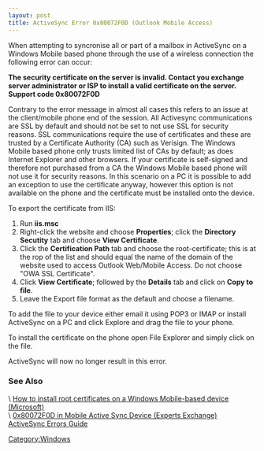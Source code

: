 ```yaml
---
layout: post 
title: ActiveSync Error 0x80072F0D (Outlook Mobile Access)
---
```


When attempting to syncronise all or part of a mailbox in ActiveSync on
a Windows Mobile based phone through the use of a wireless connection
the following error can occur:

**The security certificate on the server is invalid. Contact you
exchange server administrator or ISP to install a valid certificate on
the server. Support code 0x80072F0D**

Contrary to the error message in almost all cases this refers to an
issue at the client/mobile phone end of the session. All Activesync
communications are SSL by default and should not be set to not use SSL
for security reasons. SSL communications require the use of certificates
and these are trusted by a Certificate Authority (CA) such as Verisign.
The Windows Mobile based phone only trusts limited list of CAs by
default; as does Internet Explorer and other browsers. If your
certificate is self-signed and therefore not purchased from a CA the
Windows Mobile based phone will not use it for security reasons. In this
scenario on a PC it is possible to add an exception to use the
certificate anyway, however this option is not available on the phone
and the certificate must be installed onto the device.

To export the certificate from IIS:

1.  Run **iis.msc**
2.  Right-click the website and choose **Properties**; click the
    **Directory Secutity** tab and choose **View Certificate**.
3.  Click the **Certification Path** tab and choose the
    root-certificate; this is at the rop of the list and should equal
    the name of the domain of the website used to access Outlook
    Web/Mobile Access. Do not choose \"OWA SSL Certificate\".
4.  Click **View Certificate**; followed by the **Details** tab and
    click on **Copy to file**.
5.  Leave the Export file format as the default and choose a filename.

To add the file to your device either email it using POP3 or IMAP or
install ActiveSync on a PC and click Explore and drag the file to your
phone.

To install the certificate on the phone open File Explorer and simply
click on the file.

ActiveSync will now no longer result in this error.

### See Also

\     [How to install root certificates on a Windows Mobile-based device
(Microsoft)](http://support.microsoft.com/kb/915840/en-us)\
\     [0x80072F0D in Mobile Active Sync Device (Experts
Exchange)](http://www.experts-exchange.com/Networking/Email_Groupware/Exchange_Server/Q_21905403.html)\
[ActiveSync Errors
Guide](http://www.shijaz.com/exchange/activesync_errors.htm)

[Category:Windows](Category:Windows "wikilink")
